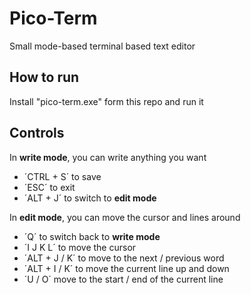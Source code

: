 # Pico-Term
Small mode-based terminal based text editor

## How to run

Install "pico-term.exe" form this repo and run it

## Controls

In **write mode**, you can write anything you want
- ´CTRL + S´ to save
- ´ESC´ to exit
- ´ALT + J´ to switch to **edit mode**

In **edit mode**, you can move the cursor and lines around
- ´Q´ to switch back to **write mode**
- ´I J K L´ to move the cursor
-  ´ALT + J / K´ to move to the next / previous word
-  ´ALT + I / K´ to move the current line up and down
-  ´U / O´ move to the start / end of the current line 
